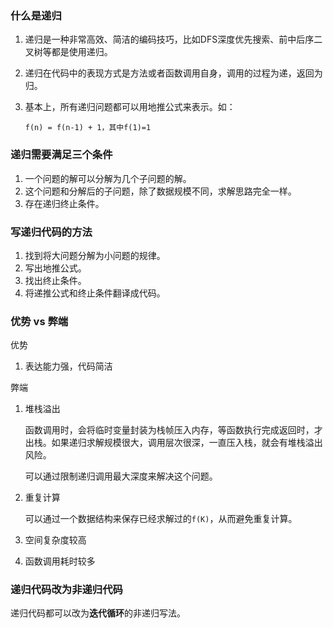 ### 什么是递归

1. 递归是一种非常高效、简洁的编码技巧，比如DFS深度优先搜索、前中后序二叉树等都是使用递归。

2. 递归在代码中的表现方式是方法或者函数调用自身，调用的过程为递，返回为归。

3. 基本上，所有递归问题都可以用地推公式来表示。如：

   ```shell
   f(n) = f(n-1) + 1，其中f(1)=1
   ```

### 递归需要满足三个条件

1. 一个问题的解可以分解为几个子问题的解。
2. 这个问题和分解后的子问题，除了数据规模不同，求解思路完全一样。
3. 存在递归终止条件。

### 写递归代码的方法

1. 找到将大问题分解为小问题的规律。
2. 写出地推公式。
3. 找出终止条件。
4. 将递推公式和终止条件翻译成代码。

### 优势 vs 弊端

优势

1. 表达能力强，代码简洁

弊端

1. 堆栈溢出

   函数调用时，会将临时变量封装为栈帧压入内存，等函数执行完成返回时，才出栈。如果递归求解规模很大，调用层次很深，一直压入栈，就会有堆栈溢出风险。

   可以通过限制递归调用最大深度来解决这个问题。

2. 重复计算

   可以通过一个数据结构来保存已经求解过的`f(K)`，从而避免重复计算。

3. 空间复杂度较高

4. 函数调用耗时较多

### 递归代码改为非递归代码

递归代码都可以改为**迭代循环**的非递归写法。

